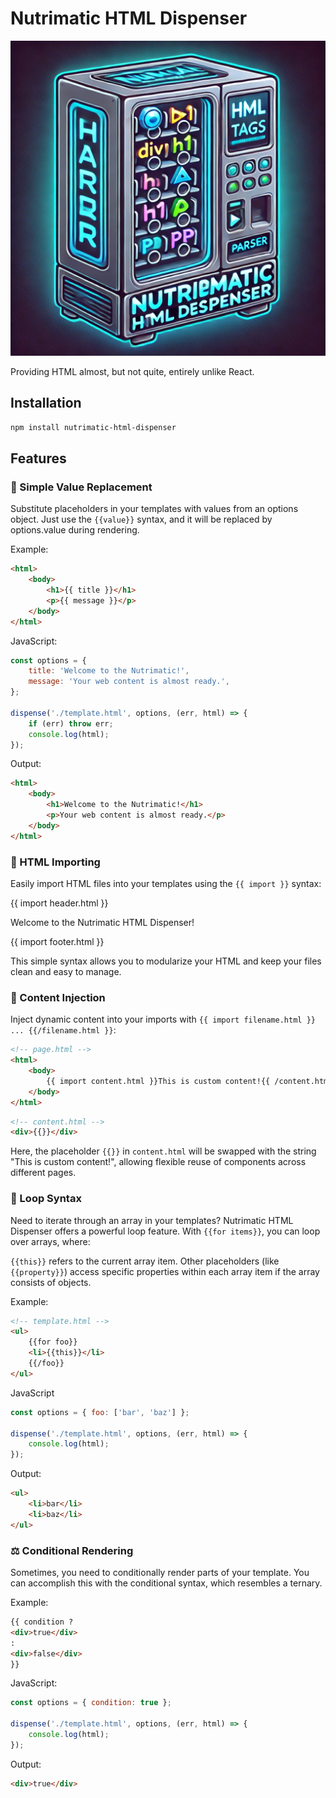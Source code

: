# Nutrimatic HTML Dispenser

![Logo](images/logo.webp)

Providing HTML almost, but not quite, entirely unlike React.

## Installation

```bash
npm install nutrimatic-html-dispenser
```

## Features

### 🔄 Simple Value Replacement

Substitute placeholders in your templates with values from an options object.
Just use the `{{value}}` syntax, and it will be replaced by options.value during
rendering.

Example:

```html
<html>
    <body>
        <h1>{{ title }}</h1>
        <p>{{ message }}</p>
    </body>
</html>
```

JavaScript:

```javascript
const options = {
    title: 'Welcome to the Nutrimatic!',
    message: 'Your web content is almost ready.',
};

dispense('./template.html', options, (err, html) => {
    if (err) throw err;
    console.log(html);
});
```

Output:

```html
<html>
    <body>
        <h1>Welcome to the Nutrimatic!</h1>
        <p>Your web content is almost ready.</p>
    </body>
</html>
```

### 🚀 HTML Importing

Easily import HTML files into your templates using the `{{ import }}` syntax:

<!-- index.html -->
<html>
  <body>
    {{ import header.html }}
    <p>Welcome to the Nutrimatic HTML Dispenser!</p>
    {{ import footer.html }}
  </body>
</html>

This simple syntax allows you to modularize your HTML and keep your files clean
and easy to manage.

### 🧬 Content Injection

Inject dynamic content into your imports with `{{ import filename.html }} ... {{/filename.html }}`:

```html
<!-- page.html -->
<html>
    <body>
        {{ import content.html }}This is custom content!{{ /content.html }}
    </body>
</html>
```

```html
<!-- content.html -->
<div>{{}}</div>
```

Here, the placeholder `{{}}` in `content.html` will be swapped with the string
"This is custom content!", allowing flexible reuse of components across
different pages.

### 🔁 Loop Syntax

Need to iterate through an array in your templates? Nutrimatic HTML Dispenser
offers a powerful loop feature. With `{{for items}}`, you can loop over arrays,
where:

`{{this}}` refers to the current array item. Other placeholders (like
`{{property}}`) access specific properties within each array item if the array
consists of objects.

Example:

```html
<!-- template.html -->
<ul>
    {{for foo}}
    <li>{{this}}</li>
    {{/foo}}
</ul>
```

JavaScript

```javascript
const options = { foo: ['bar', 'baz'] };

dispense('./template.html', options, (err, html) => {
    console.log(html);
});
```

Output:

```html
<ul>
    <li>bar</li>
    <li>baz</li>
</ul>
```

### ⚖️ Conditional Rendering

Sometimes, you need to conditionally render parts of your template. You can
accomplish this with the conditional syntax, which resembles a ternary.

Example:

```html
{{ condition ?
<div>true</div>
:
<div>false</div>
}}
```

JavaScript:

```javascript
const options = { condition: true };

dispense('./template.html', options, (err, html) => {
    console.log(html);
});
```

Output:

```html
<div>true</div>
```
